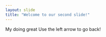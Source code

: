 ```yaml
---
layout: slide
title: "Welcome to our second slide!"
---
```

My doing great
Use the left arrow to go back!
